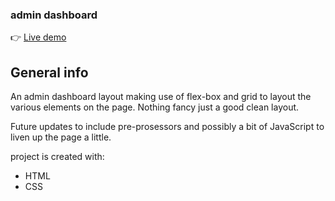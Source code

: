 <h3>admin dashboard</h3>

👉 [Live demo](https://okidokitokiloki.github.io/admin-dashboard/)

## General info
An admin dashboard layout making use of flex-box and grid to layout the various elements on the page. Nothing fancy just a good clean layout.

Future updates to include pre-prosessors and possibly a bit of JavaScript to liven up the page a little.

project is created with:
* HTML
* CSS